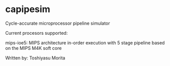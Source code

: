 # capipesim
Cycle-accurate microprocessor pipeline simulator

Current procesors supported:

mips-ioe5: MIPS architecture in-order execution with 5 stage pipeline based on the MIPS M4K soft core

Written by: Toshiyasu Morita

